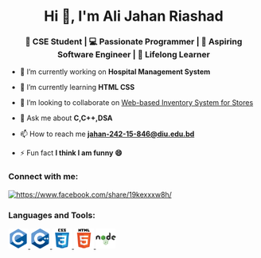 <h1 align="center">Hi 👋, I'm Ali Jahan Riashad</h1>
<h3 align="center">🚀 CSE Student | 💻 Passionate Programmer | 🌟 Aspiring Software Engineer | 🧠 Lifelong Learner</h3>

- 🔭 I’m currently working on **Hospital Management System**

- 🌱 I’m currently learning **HTML CSS**

- 👯 I’m looking to collaborate on [Web-based Inventory System for Stores](file:///C:/Users/alija/Downloads/Inventory%20System%20JMS.html)

- 💬 Ask me about **C,C++,DSA**

- 📫 How to reach me **jahan-242-15-846@diu.edu.bd**

- ⚡ Fun fact **I think I am funny 😄**

<h3 align="left">Connect with me:</h3>
<p align="left">
<a href="https://fb.com/https://www.facebook.com/share/19kexxxw8h/" target="blank"><img align="center" src="https://raw.githubusercontent.com/rahuldkjain/github-profile-readme-generator/master/src/images/icons/Social/facebook.svg" alt="https://www.facebook.com/share/19kexxxw8h/" height="30" width="40" /></a>
</p>

<h3 align="left">Languages and Tools:</h3>
<p align="left"> <a href="https://www.cprogramming.com/" target="_blank" rel="noreferrer"> <img src="https://raw.githubusercontent.com/devicons/devicon/master/icons/c/c-original.svg" alt="c" width="40" height="40"/> </a> <a href="https://www.w3schools.com/cpp/" target="_blank" rel="noreferrer"> <img src="https://raw.githubusercontent.com/devicons/devicon/master/icons/cplusplus/cplusplus-original.svg" alt="cplusplus" width="40" height="40"/> </a> <a href="https://www.w3schools.com/css/" target="_blank" rel="noreferrer"> <img src="https://raw.githubusercontent.com/devicons/devicon/master/icons/css3/css3-original-wordmark.svg" alt="css3" width="40" height="40"/> </a> <a href="https://www.w3.org/html/" target="_blank" rel="noreferrer"> <img src="https://raw.githubusercontent.com/devicons/devicon/master/icons/html5/html5-original-wordmark.svg" alt="html5" width="40" height="40"/> </a> <a href="https://nodejs.org" target="_blank" rel="noreferrer"> <img src="https://raw.githubusercontent.com/devicons/devicon/master/icons/nodejs/nodejs-original-wordmark.svg" alt="nodejs" width="40" height="40"/> </a> </p>
